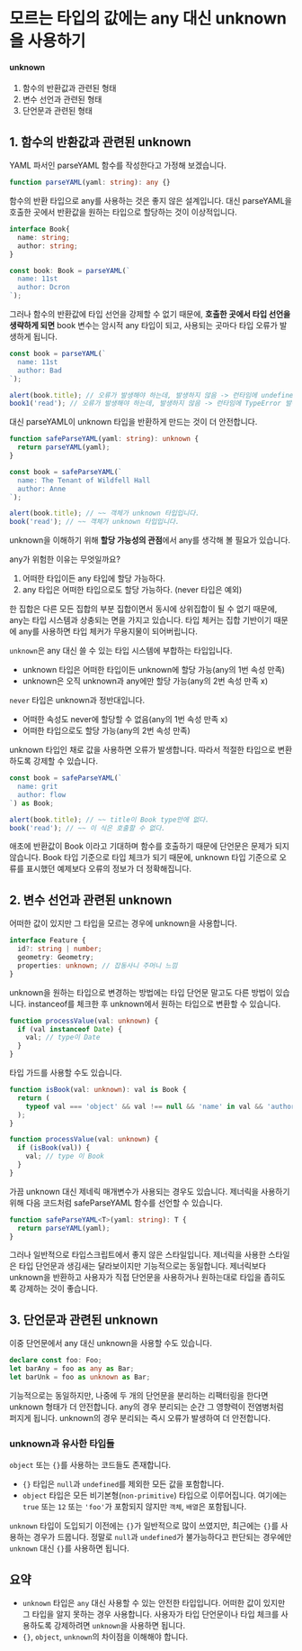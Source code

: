 # 모르는 타입의 값에는 any 대신 unknown을 사용하기

#### unknown

1. 함수의 반환값과 관련된 형태
2. 변수 선언과 관련된 형태
3. 단언문과 관련된 형태

## 1. 함수의 반환값과 관련된 unknown

YAML 파서인 parseYAML 함수를 작성한다고 가정해 보겠습니다.

```typescript
function parseYAML(yaml: string): any {}
```

함수의 반환 타입으로 any를 사용하는 것은 좋지 않은 설계입니다.
대신 parseYAML을 호출한 곳에서 반환값을 원하는 타입으로 할당하는 것이 이상적입니다.

```typescript
interface Book{
  name: string;
  author: string;
}

const book: Book = parseYAML(`
  name: 11st
  author: Dcron
`);
```

그러나 함수의 반환값에 타입 선언을 강제할 수 없기 때문에, **호출한 곳에서 타입 선언을 생략하게 되면** book 변수는 암시적 any 타입이 되고, 사용되는 곳마다 타입 오류가 발생하게 됩니다.

```typescript
const book = parseYAML(`
  name: 11st
  author: Bad
`);

alert(book.title); // 오류가 발생해야 하는데, 발생하지 않음 -> 런타임에 undefined 경고
book1('read'); // 오류가 발생해야 하는데, 발생하지 않음 -> 런타임에 TypeError 발생
```

대신 parseYAML이 unknown 타입을 반환하게 만드는 것이 더 안전합니다.

```typescript
function safeParseYAML(yaml: string): unknown {
  return parseYAML(yaml);
}

const book = safeParseYAML(`
  name: The Tenant of Wildfell Hall
  author: Anne
`);

alert(book.title); // ~~ 객체가 unknown 타입입니다.
book('read'); // ~~ 객체가 unknown 타입입니다.
```

unknown을 이해하기 위해 **할당 가능성의 관점**에서 any를 생각해 볼 필요가 있습니다.

any가 위험한 이유는 무엇일까요?

1. 어떠한 타입이든 any 타입에 할당 가능하다.
2. any 타입은 어떠한 타입으로도 할당 가능하다. (never 타입은 예외)

한 집합은 다른 모든 집합의 부분 집합이면서 동시에 상위집합이 될 수 없기 때문에, any는 타입 시스템과 상충되는 면을 가지고 있습니다.
타입 체커는 집합 기반이기 때문에 any를 사용하면 타입 체커가 무용지물이 되어버립니다.

`unknown`은 any 대신 쓸 수 있는 타입 시스템에 부합하는 타입입니다.

- unknown 타입은 어떠한 타입이든 unknown에 할당 가능(any의 1번 속성 만족)
- unknown은 오직 unknown과 any에만 할당 가능(any의 2번 속성 만족 x)

`never` 타입은 unknown과 정반대입니다.

- 어떠한 속성도 never에 할당할 수 없음(any의 1번 속성 만족 x)
- 어떠한 타입으로도 할당 가능(any의 2번 속성 만족)

unknown 타입인 채로 값을 사용하면 오류가 발생합니다. 따라서 적절한 타입으로 변환하도록 강제할 수 있습니다.

```typescript
const book = safeParseYAML(`
  name: grit
  author: flow
`) as Book;

alert(book.title); // ~~ title이 Book type안에 없다.
book('read'); // ~~ 이 식은 호출할 수 없다.
```

애초에 반환값이 Book 이라고 기대하며 함수를 호출하기 때문에 단언문은 문제가 되지 않습니다.
Book 타입 기준으로 타입 체크가 되기 때문에, unknown 타입 기준으로 오류를 표시했던 예제보다 오류의 정보가 더 정확해집니다.

## 2. 변수 선언과 관련된 unknown

어떠한 값이 있지만 그 타입을 모르는 경우에 unknown을 사용합니다.

```typescript
interface Feature {
  id?: string | number;
  geometry: Geometry;
  properties: unknown; // 잡동사니 주머니 느낌
}
```

unknown을 원하는 타입으로 변경하는 방법에는 타입 단언문 말고도 다른 방법이 있습니다.
instanceof를 체크한 후 unknown에서 원하는 타입으로 변환할 수 있습니다.

```typescript
function processValue(val: unknown) {
  if (val instanceof Date) {
    val; // type이 Date
  }
}
```

타입 가드를 사용할 수도 있습니다.

```typescript
function isBook(val: unknown): val is Book {
  return (
    typeof val === 'object' && val !== null && 'name' in val && 'author' in val // null === 'object'임 주의
  );
}

function processValue(val: unknown) {
  if (isBook(val)) {
    val; // type 이 Book
  }
}
```

가끔 unknown 대신 제네릭 매개변수가 사용되는 경우도 있습니다. 제너릭을 사용하기 위해 다음 코드처럼 safeParseYAML 함수를 선언할 수 있습니다.

```typescript
function safeParseYAML<T>(yaml: string): T {
  return parseYAML(yaml);
}
```

그러나 일반적으로 타입스크립트에서 좋지 않은 스타일입니다.
제너릭을 사용한 스타일은 타입 단언문과 생김새는 달라보이지만 기능적으로는 동일합니다.
제너릭보다 unknown을 반환하고 사용자가 직접 단언문을 사용하거나 원하는대로 타입을 좁히도록 강제하는 것이 좋습니다.

## 3. 단언문과 관련된 unknown

이중 단언문에서 any 대신 unknown을 사용할 수도 있습니다.

```typescript
declare const foo: Foo;
let barAny = foo as any as Bar;
let barUnk = foo as unknown as Bar;
```

기능적으로는 동일하지만, 나중에 두 개의 단언문을 분리하는 리팩터링을 한다면 unknown 형태가 더 안전합니다.
any의 경우 분리되는 순간 그 영향력이 전염병처럼 퍼지게 됩니다.
unknown의 경우 분리되는 즉시 오류가 발생하여 더 안전합니다.

### unknown과 유사한 타입들

`object` 또는 `{}`를 사용하는 코드들도 존재합니다.

- `{}` 타입은 `null`과 `undefined`를 제외한 모든 값을 포함합니다.
- `object` 타입은 모든 비기본형(`non-primitive`) 타입으로 이루어집니다. 여기에는 `true` 또는 `12` 또는 `'foo'`가 포함되지 않지만 `객체`, `배열`은 포함됩니다.

`unknown` 타입이 도입되기 이전에는 `{}`가 일반적으로 많이 쓰였지만, 최근에는 `{}`를 사용하는 경우가 드뭅니다.
정말로 `null`과 `undefined`가 불가능하다고 판단되는 경우에만 `unknown` 대신 `{}`를 사용하면 됩니다.

## 요약

- `unknown` 타입은 `any` 대신 사용할 수 있는 안전한 타입입니다. 어떠한 값이 있지만 그 타입을 알지 못하는 경우 사용합니다.
사용자가 타입 단언문이나 타입 체크를 사용하도록 강제하려면 `unknown`을 사용하면 됩니다.
- `{}`, `object`, `unknown`의 차이점을 이해해야 합니다.
